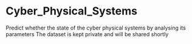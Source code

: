# Cyber_Physical_Systems
Predict whether the state of the cyber physical systems by analysing its parameters
The dataset is kept private and will be shared shortly
